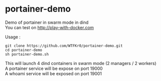 # portainer-demo
Demo of portainer in swarm mode in dind  
You can test on http://play-with-docker.com  
  
Usage :
```
git clone https://github.com/WTFKr0/portainer-demo.git
cd portainer-demo
sh portainer-demo.sh
```

This will launch 4 dind containers in swarm mode (2 managers / 2 workers)  
A portainer service will be expose on port 19000  
A whoami service will be exposed on port 19001  
